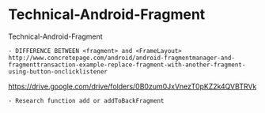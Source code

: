 # Technical-Android-Fragment
Technical-Android-Fragment

    - DIFFERENCE BETWEEN <fragment> and <FrameLayout>
    http://www.concretepage.com/android/android-fragmentmanager-and-fragmenttransaction-example-replace-fragment-with-another-fragment-using-button-onclicklistener
https://drive.google.com/drive/folders/0B0zum0JxVnezT0pKZ2k4QVBTRVk

    - Research function add or addToBackFragment
